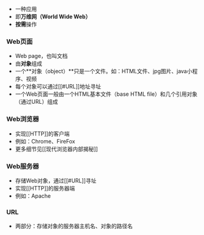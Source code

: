 - 一种应用
- 即**万维网（World Wide Web）**
- **按需**操作

### Web页面
- Web page，也叫文档
- 由**对象**组成
- 一个**对象（object）**只是一个文件。如：HTML文件、jpg图片、java小程序、视频
- 每个对象可以通过[[#URL]]地址寻址
- 一个Web页面一般由一个HTML基本文件（base HTML file）和几个引用对象（通过URL）组成

### Web浏览器
- 实现[[HTTP]]的客户端
- 例如：Chrome、FireFox
- 更多细节见[[现代浏览器内部揭秘]]
### Web服务器
- 存储Web对象，通过[[#URL]]寻址
- 实现[[HTTP]]的服务器端
- 例如：Apache

### URL
- 两部分：存储对象的服务器主机名、对象的路径名

